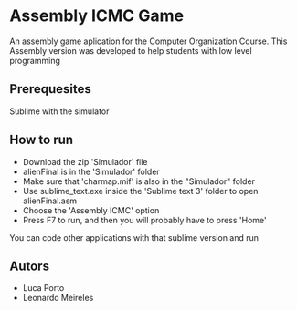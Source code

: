 # Assembly ICMC Game
An assembly game aplication for the Computer Organization Course. This Assembly version 
was developed to help students with low level programming 

## Prerequesites 
  Sublime with the simulator
  
## How to run
 - Download the zip 'Simulador' file
 - alienFinal is in the 'Simulador' folder
 - Make sure that 'charmap.mif' is also in the "Simulador" folder
 - Use sublime_text.exe inside the 'Sublime text 3' folder to open alienFinal.asm
 - Choose the 'Assembly ICMC' option 
 - Press F7 to run, and then you will probably have to press 'Home'

  You can code other applications with that sublime version and run 

## Autors
 - Luca Porto
 - Leonardo Meireles
